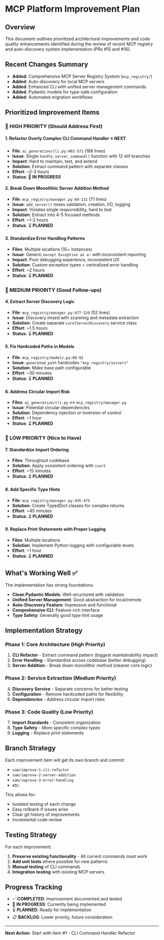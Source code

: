 # MCP Platform Improvement Plan

## Overview
This document outlines prioritized architectural improvements and code quality enhancements identified during the review of recent MCP registry and auto-discovery system implementation (PRs #15 and #16).

## Recent Changes Summary
- **Added**: Comprehensive MCP Server Registry System (`mcp_registry/`)
- **Added**: Auto-discovery for local MCP servers 
- **Added**: Enhanced CLI with unified server management commands
- **Added**: Pydantic models for type-safe configuration
- **Added**: Automated migration workflows

## Prioritized Improvement Items

### 🚨 HIGH PRIORITY (Should Address First)

#### 1. Refactor Overly Complex CLI Command Handler ⭐ **NEXT**
- **File**: `ai_generation/cli.py:403-571` (168 lines)
- **Issue**: Single `handle_server_command()` function with 12 elif branches
- **Impact**: Hard to maintain, test, and extend
- **Solution**: Extract command pattern with separate classes
- **Effort**: ~2-3 hours
- **Status**: 🔄 **IN PROGRESS**

#### 2. Break Down Monolithic Server Addition Method
- **File**: `mcp_registry/manager.py:60-131` (71 lines)
- **Issue**: `add_server()` mixes validation, creation, I/O, logging
- **Impact**: Violates single responsibility, hard to test
- **Solution**: Extract into 4-5 focused methods
- **Effort**: ~1-2 hours
- **Status**: ⏳ **PLANNED**

#### 3. Standardize Error Handling Patterns
- **Files**: Multiple locations (15+ instances)
- **Issue**: Generic `except Exception as e:` with inconsistent reporting
- **Impact**: Poor debugging experience, inconsistent UX
- **Solution**: Custom exception types + centralized error handling
- **Effort**: ~2 hours
- **Status**: ⏳ **PLANNED**

### 🔶 MEDIUM PRIORITY (Good Follow-ups)

#### 4. Extract Server Discovery Logic
- **File**: `mcp_registry/manager.py:477-529` (52 lines)
- **Issue**: Discovery mixed with scanning and metadata extraction
- **Solution**: Create separate `LocalServerDiscovery` service class
- **Effort**: ~1.5 hours
- **Status**: ⏳ **PLANNED**

#### 5. Fix Hardcoded Paths in Models
- **File**: `mcp_registry/models.py:80-92`
- **Issue**: `generated_path` hardcodes `"mcp_registry/servers"`
- **Solution**: Make base path configurable
- **Effort**: ~30 minutes
- **Status**: ⏳ **PLANNED**

#### 6. Address Circular Import Risk
- **Files**: `ai_generation/cli.py` ↔ `mcp_registry/manager.py`
- **Issue**: Potential circular dependencies
- **Solution**: Dependency injection or inversion of control
- **Effort**: ~1 hour
- **Status**: ⏳ **PLANNED**

### 🔸 LOW PRIORITY (Nice to Have)

#### 7. Standardize Import Ordering
- **Files**: Throughout codebase
- **Solution**: Apply consistent ordering with `isort`
- **Effort**: ~15 minutes
- **Status**: ⏳ **PLANNED**

#### 8. Add Specific Type Hints
- **File**: `mcp_registry/manager.py:435-475`
- **Solution**: Create TypedDict classes for complex returns
- **Effort**: ~45 minutes
- **Status**: ⏳ **PLANNED**

#### 9. Replace Print Statements with Proper Logging
- **Files**: Multiple locations
- **Solution**: Implement Python logging with configurable levels
- **Effort**: ~1 hour
- **Status**: ⏳ **PLANNED**

## What's Working Well ✅

The implementation has strong foundations:
- **Clean Pydantic Models**: Well-structured with validation
- **Unified Server Management**: Good abstraction for local/remote
- **Auto-Discovery Feature**: Impressive and functional
- **Comprehensive CLI**: Feature-rich interface
- **Type Safety**: Generally good type hint usage

## Implementation Strategy

### Phase 1: Core Architecture (High Priority)
1. **CLI Refactor** - Extract command pattern (biggest maintainability impact)
2. **Error Handling** - Standardize across codebase (better debugging)
3. **Server Addition** - Break down monolithic method (cleaner core logic)

### Phase 2: Service Extraction (Medium Priority)  
4. **Discovery Service** - Separate concerns for better testing
5. **Configuration** - Remove hardcoded paths for flexibility
6. **Dependencies** - Address circular import risks

### Phase 3: Code Quality (Low Priority)
7. **Import Standards** - Consistent organization
8. **Type Safety** - More specific complex types
9. **Logging** - Replace print statements

## Branch Strategy

Each improvement item will get its own branch and commit:
- `sam/improve-1-cli-refactor`
- `sam/improve-2-server-addition`
- `sam/improve-3-error-handling`
- etc.

This allows for:
- Isolated testing of each change
- Easy rollback if issues arise
- Clear git history of improvements
- Incremental code review

## Testing Strategy

For each improvement:
1. **Preserve existing functionality** - All current commands must work
2. **Add unit tests** where possible for new patterns
3. **Manual testing** of CLI commands
4. **Integration testing** with existing MCP servers

## Progress Tracking

- ✅ **COMPLETED**: Improvement documented and tested
- 🔄 **IN PROGRESS**: Currently being implemented  
- ⏳ **PLANNED**: Ready for implementation
- 📋 **BACKLOG**: Lower priority, future consideration

---

**Next Action**: Start with Item #1 - CLI Command Handler Refactor
